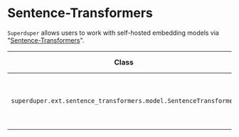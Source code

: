 # Sentence-Transformers

`Superduper` allows users to work with self-hosted embedding models via "[Sentence-Transformers](https://sbert.net/)".

| Class | Description | GitHub | API-docs |
| --- | --- | --- | --- |
| `superduper.ext.sentence_transformers.model.SentenceTransformer` | Embeds a piece of text with a model hosted locally | [Code](https://github.com/superduper/superduper/blob/main/superduper/ext/sentence_transformers/model.py) | [Docs](/docs/api/ext/sentence_transformers/model#sentencetransformer) |